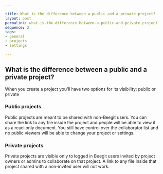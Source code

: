 ```yaml
---

title: What is the difference between a public and a private project?
layout: post
permalink: what-is-the-difference-between-a-public-and-private-project 
sequence: 2
tags:
- general
- projects
- settings

---
```


## What is the difference between a public and a private project? 
When you create a project you'll have two options for its visibility: public or private 

### Public projects 
Public projects are meant to be shared with non-Beegit users. You can share the link to any file inside the project and people will be able to view it as a read-only document. You still have control over the collaborator list and no public viewers will be able to change your project or settings. 

### Private projects 
Private projects are visible only to logged in Beegit users invited by project owners or admins to collaborate on that project. A link to any file inside that project shared with a non-invited user will not work.
